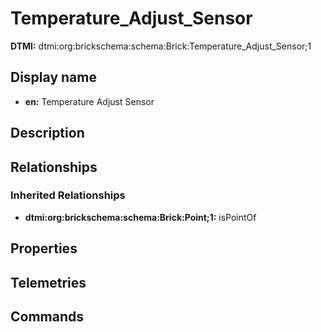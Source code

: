 # Temperature_Adjust_Sensor
**DTMI:** dtmi:org:brickschema:schema:Brick:Temperature_Adjust_Sensor;1
## Display name
- **en:** Temperature Adjust Sensor
## Description
## Relationships
### Inherited Relationships
* **dtmi:org:brickschema:schema:Brick:Point;1:** isPointOf
## Properties
## Telemetries
## Commands
